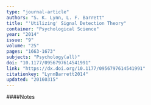 ```yaml
---
type: "journal-article"
authors: "S. K. Lynn, L. F. Barrett"
title: "'Utilizing' Signal Detection Theory"
container: "Psychological Science"
year: "2014"
issue: "9"
volume: "25"
pages: "1663-1673"
subjects: "Psychology(all)"
doi: "10.1177/0956797614541991"
link: "https://dx.doi.org/10.1177/0956797614541991"
citationkey: "LynnBarrett2014"
updated: "20160315"
---
```


####Notes
